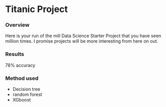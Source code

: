 # Titanic Project

### Overview
Here is your run of the mill Data Science Starter Project that you have seen million times.
I promise projects will be more interesting from here on out.

### Results
78% accuracy

### Method used
- Decision tree
- random forest
- XGboost
